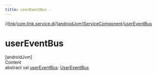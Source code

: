 ```yaml
---
title: userEventBus -
---
```

//[link](../../index.md)/[com.tink.service.di](../index.md)/[[androidJvm]ServiceComponent](index.md)/[userEventBus](user-event-bus.md)



# userEventBus  
[androidJvm]  
Content  
abstract val [userEventBus](user-event-bus.md): [UserEventBus](../../com.tink.service.authentication/[android-jvm]-user-event-bus/index.md)  



